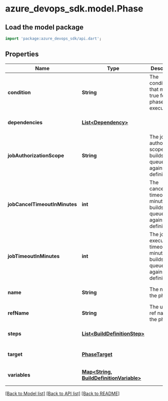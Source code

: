 # azure_devops_sdk.model.Phase

## Load the model package
```dart
import 'package:azure_devops_sdk/api.dart';
```

## Properties
Name | Type | Description | Notes
------------ | ------------- | ------------- | -------------
**condition** | **String** | The condition that must be true for this phase to execute. | [optional] [default to null]
**dependencies** | [**List&lt;Dependency&gt;**](Dependency.md) |  | [optional] [default to []]
**jobAuthorizationScope** | **String** | The job authorization scope for builds queued against this definition. | [optional] [default to null]
**jobCancelTimeoutInMinutes** | **int** | The cancellation timeout, in minutes, for builds queued against this definition. | [optional] [default to null]
**jobTimeoutInMinutes** | **int** | The job execution timeout, in minutes, for builds queued against this definition. | [optional] [default to null]
**name** | **String** | The name of the phase. | [optional] [default to null]
**refName** | **String** | The unique ref name of the phase. | [optional] [default to null]
**steps** | [**List&lt;BuildDefinitionStep&gt;**](BuildDefinitionStep.md) |  | [optional] [default to []]
**target** | [**PhaseTarget**](PhaseTarget.md) |  | [optional] [default to null]
**variables** | [**Map&lt;String, BuildDefinitionVariable&gt;**](BuildDefinitionVariable.md) |  | [optional] [default to {}]

[[Back to Model list]](../README.md#documentation-for-models) [[Back to API list]](../README.md#documentation-for-api-endpoints) [[Back to README]](../README.md)



